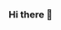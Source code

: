 ### Hi there 👋

<!--
**Hectorem1/Hectorem1** is a ✨ _special_ ✨ repository because its `README.md` (this file) appears on your GitHub profile.

Here are some ideas to get you started:

- 🔭 I’m currently working on ...
- 🌱 I’m currently learning ...
- 👯 I’m looking to collaborate on ...
- 🤔 I’m looking for help with ...
- 💬 Ask me about ... o
- 📫 How to reach me: ...
- 😄 Pronouns: ...
- ⚡ Fun fact: ...
-->
